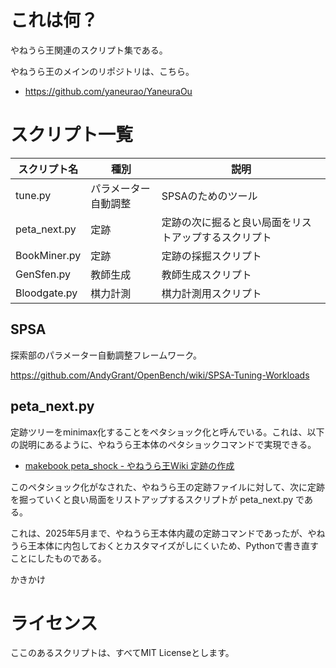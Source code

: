 # これは何？

やねうら王関連のスクリプト集である。

やねうら王のメインのリポジトリは、こちら。
- https://github.com/yaneurao/YaneuraOu

# スクリプト一覧

| スクリプト名 | 種別 | 説明 |
| -- | -- | -- | 
| tune.py | パラメーター自動調整 | SPSAのためのツール |
| peta_next.py | 定跡 | 定跡の次に掘ると良い局面をリストアップするスクリプト | 
| BookMiner.py | 定跡 | 定跡の採掘スクリプト |  
| GenSfen.py | 教師生成 | 教師生成スクリプト |
| Bloodgate.py | 棋力計測 | 棋力計測用スクリプト |

## SPSA

探索部のパラメーター自動調整フレームワーク。


https://github.com/AndyGrant/OpenBench/wiki/SPSA-Tuning-Workloads


## peta_next.py

定跡ツリーをminimax化することをペタショック化と呼んでいる。これは、以下の説明にあるように、やねうら王本体のペタショックコマンドで実現できる。

- [makebook peta_shock - やねうら王Wiki 定跡の作成](https://github.com/yaneurao/YaneuraOu/wiki/%E5%AE%9A%E8%B7%A1%E3%81%AE%E4%BD%9C%E6%88%90#makebook-peta_shock)

このペタショック化がなされた、やねうら王の定跡ファイルに対して、次に定跡を掘っていくと良い局面をリストアップするスクリプトが peta_next.py である。

これは、2025年5月まで、やねうら王本体内蔵の定跡コマンドであったが、やねうら王本体に内包しておくとカスタマイズがしにくいため、Pythonで書き直すことにしたものである。

かきかけ


# ライセンス

ここのあるスクリプトは、すべてMIT Licenseとします。
